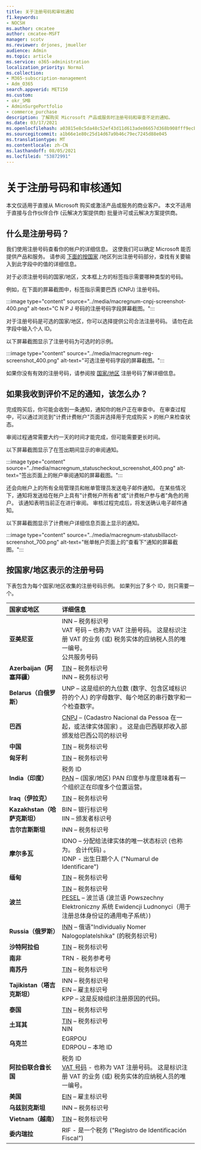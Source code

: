 ```yaml
---
title: 关于注册号码和审核通知
f1.keywords:
- NOCSH
ms.author: cmcatee
author: cmcatee-MSFT
manager: scotv
ms.reviewer: drjones, jmueller
audience: Admin
ms.topic: article
ms.service: o365-administration
localization_priority: Normal
ms.collection:
- M365-subscription-management
- Adm_O365
search.appverid: MET150
ms.custom:
- okr_SMB
- AdminSurgePortfolio
- commerce_purchase
description: 了解购买 Microsoft 产品或服务时注册号码和审查不足的通知。
ms.date: 03/17/2021
ms.openlocfilehash: a03815e8c5da48c52ef43d11d613ade86657d368b908fff9ecbce5e30291e301
ms.sourcegitcommit: a1b66e1e80c25d14d67a9b46c79ec7245d88e045
ms.translationtype: MT
ms.contentlocale: zh-CN
ms.lasthandoff: 08/05/2021
ms.locfileid: "53872991"
---
```

# <a name="about-registration-numbers-and-under-review-notifications"></a>关于注册号码和审核通知

本文仅适用于直接从 Microsoft 购买或激活产品或服务的商业客户。 本文不适用于直接与合作伙伴合作 (云解决方案提供商) 批量许可或云解决方案提供商。

## <a name="what-is-a-registration-number"></a>什么是注册号码？  

我们使用注册号码查看你的帐户的详细信息。 这使我们可以确定 Microsoft 能否提供产品和服务。 请参阅 [下面的按国家](#registration-numbers-by-country) /地区列出注册号码部分，查找有关要输入到此字段中的值的详细信息。

对于必须注册号码的国家/地区，文本框上方的标签指示需要哪种类型的号码。

例如，在下面的屏幕截图中，标签指示需要巴西 (CNPJ) 注册号码。

:::image type="content" source="../media/macregnum-cnpj-screenshot-400.png" alt-text="C N P J 号码的注册号码字段屏幕截图。":::

对于注册号码是可选的国家/地区，你可以选择提供公司合法注册号码。 请勿在此字段中输入个人 ID。

以下屏幕截图显示了注册号码为可选时的示例。

:::image type="content" source="../media/macregnum-reg-screenshot_400.png" alt-text="可选注册号码字段的屏幕截图。":::

如果你没有有效的注册号码，请参阅按 [国家/地区](#registration-numbers-by-country) 注册号码了解详细信息。

## <a name="what-should-i-do-if-i-get-an-under-review-notification"></a>如果我收到评价不足的通知，该怎么办？  

完成购买后，你可能会收到一条通知，通知你的帐户正在审查中。 在审查过程中，可以通过浏览到"计费计费帐户"页面并选择用于完成购买  >  <a href="https://go.microsoft.com/fwlink/p/?linkid=2084771" target="_blank"></a>的帐户来检查状态。

审阅过程通常需要大约一天的时间才能完成，但可能需要更长时间。

以下屏幕截图显示了在签出期间显示的审阅通知。

:::image type="content" source="../media/macregnum_statuscheckout_screenshot_400.png" alt-text="签出页面上的帐户审阅通知的屏幕截图。":::

还会向帐户上的所有全局管理员和帐单管理员发送电子邮件通知。 在某些情况下，通知将发送给在帐户上具有"计费帐户所有者"或"计费帐户参与者"角色的用户。 该通知表明当前正在进行审阅。 审核过程完成后，将发送确认电子邮件通知。

以下屏幕截图显示了计费帐户详细信息页面上显示的通知。

:::image type="content" source="../media/macregnum-statusbillacct-screenshot_700.png" alt-text="帐单帐户页面上的&quot;查看下&quot;通知的屏幕截图。":::

## <a name="registration-numbers-by-country"></a>按国家/地区表示的注册号码

下表包含为每个国家/地区收集的注册号码示例。  如果列出了多个 ID，则只需要一个。

| 国家或地区 | 详细信息 |
|:--|:--|
| **亚美尼亚** | INN – 税务标识号<br>VAT 号码 – 也称为 VAT 注册号码。 这是标识注册 VAT 的业务 (或) 税务实体的应纳税人员的唯一编号。<br>公共服务号码 |
| **Azerbaijan（阿塞拜疆）**  | [TIN](http://www.oecd.org/tax/automatic-exchange/crs-implementation-and-assistance/tax-identification-numbers/Azerbaijan-TIN.pdf) – 税务标识号<br>INN – 税务标识号 |
| **Belarus（白俄罗斯）**  | UNP – 这是组织的九位数 (数字、包含区域标识符的个人) 的字母数字、每个地区的串行数字和一个检查数字。 |
|**巴西** | [CNPJ](http://www.oecd.org/tax/automatic-exchange/crs-implementation-and-assistance/tax-identification-numbers/Brazil-TIN.pdf) – (Cadastro Nacional da Pessoa 在一起，或法律实体国家) 。 这是由巴西联邦收入部颁发给巴西公司的标识号  |
| **中国** | [TIN](http://www.oecd.org/tax/automatic-exchange/crs-implementation-and-assistance/tax-identification-numbers/China-TIN.pdf) – 税务标识号 |
| **匈牙利**  | [TIN](http://www.oecd.org/tax/automatic-exchange/crs-implementation-and-assistance/tax-identification-numbers/Hungary-TIN.pdf) – 税务标识号 |
| **India（印度）** | 税务 ID<br>[PAN](http://www.oecd.org/tax/automatic-exchange/crs-implementation-and-assistance/tax-identification-numbers/India-TIN.pdf) – (国家/地区) PAN 印度参与度意味着有一个组织正在印度多个位置运营。 |
| **Iraq（伊拉克）** | [TIN](http://www.oecd.org/tax/automatic-exchange/crs-implementation-and-assistance/tax-identification-numbers/) – 税务标识号 |
| **Kazakhstan（哈萨克斯坦）**  | BIN – 银行标识号<br>IIN – 颁发者标识号 |
| **吉尔吉斯斯坦**  | INN – 税务标识号 |
| **摩尔多瓦**  | IDNO – 分配给法律实体的唯一状态标识 (也称为。 会计代码) 。<br>IDNP - 出生日期个人 ("Numarul de Identificare")  |
| **缅甸** | [TIN](http://www.oecd.org/tax/automatic-exchange/crs-implementation-and-assistance/tax-identification-numbers/) – 税务标识号 |
| **波兰**  | [TIN](http://www.oecd.org/tax/automatic-exchange/crs-implementation-and-assistance/tax-identification-numbers/Poland-TIN.pdf) – 税务标识号<br>[PESEL](http://www.oecd.org/tax/automatic-exchange/crs-implementation-and-assistance/tax-identification-numbers/Poland-TIN.pdf) – 波兰语 (波兰语 Powszechny Elektroniczny 系统 Ewidencji Ludnonyci（用于注册总体身份证的通用电子系统）)  |
| **Russia（俄罗斯）**  | [INN](http://www.oecd.org/tax/automatic-exchange/crs-implementation-and-assistance/tax-identification-numbers/Russia-TIN.pdf) – 俄语"Individualiy Nomer Nalogoplatelshika" (的税务标识号)  |
| **沙特阿拉伯** | [TIN](http://www.oecd.org/tax/automatic-exchange/crs-implementation-and-assistance/tax-identification-numbers/Saudi-Arabia-TIN.pdf) – 税务标识号 |
| **南非** | TRN - 税务参考号 |
| **南苏丹** | [TIN](http://www.oecd.org/tax/automatic-exchange/crs-implementation-and-assistance/tax-identification-numbers/) – 税务标识号 |
| **Tajikistan（塔吉克斯坦）**  | INN – 税务标识号<br>EIN – 雇主标识号<br>KPP – 这是反映组织注册原因的代码。 |
| **泰国** | [TIN](http://www.oecd.org/tax/automatic-exchange/crs-implementation-and-assistance/tax-identification-numbers/) – 税务标识号 |
| **土耳其** | [TIN](http://www.oecd.org/tax/automatic-exchange/crs-implementation-and-assistance/tax-identification-numbers/Turkey-TIN.pdf) – 税务标识号<br>NIN |
| **乌克兰**  | EGRPOU<br>EDRPOU – 本地 ID |
| **阿拉伯联合酋长国** | 税务 ID<br>[VAT 号码](http://www.oecd.org/tax/automatic-exchange/crs-implementation-and-assistance/tax-identification-numbers/UAE-TIN.pdf) - 也称为 VAT 注册号码。 这是标识注册 VAT 的业务 (或) 税务实体的应纳税人员的唯一编号。 |
| **美国** | [EIN](https://irs.ein-forms-gov.com/?keyword=employer%20identification%20number&source=Google&network=o&device=c&devicemodel=&mobile=&adposition%5d&targetid=kwd-81501461534755:loc-190&msclkid=458d3159f6051392f5286e8e75ed79ce) – 雇主标识号 |
| **乌兹别克斯坦**  | INN – 税务标识号 |
| **Vietnam（越南）** | [TIN](http://www.oecd.org/tax/automatic-exchange/crs-implementation-and-assistance/tax-identification-numbers/) – 税务标识号 |
| **委内瑞拉** | RIF - 是一个税务 ("Registro de Identificación Fiscal")  |
